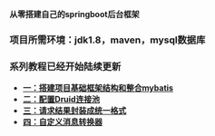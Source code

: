  **从零搭建自己的springboot后台框架** 
### 项目所需环境：jdk1.8，maven，mysql数据库

### 系列教程已经开始陆续更新


- [ **一：搭建项目基础框架结构和整合mybatis** ](https://juejin.im/post/5ad6b3c3f265da237c696ba0)
- [ **二：配置Druid连接池**  ](https://juejin.im/post/5ad703686fb9a028dd4ec453)
- [ **三：请求结果封装成统一格式** ](https://juejin.im/post/5ad7ed676fb9a045dd1f0450)
- [ **四：自定义消息转换器** ](https://juejin.im/post/5ad811e66fb9a0460138ceb1)


